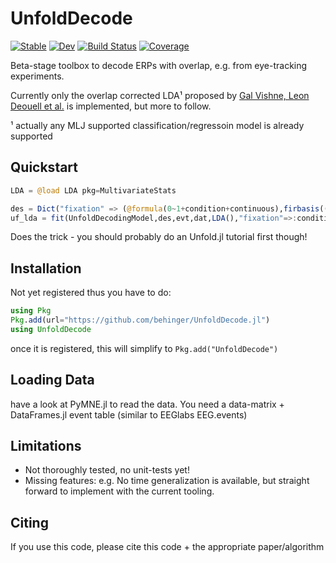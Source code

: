 # UnfoldDecode
[![Stable](https://img.shields.io/badge/docs-stable-blue.svg)](https://behinger.github.io/UnfoldDecode.jl/stable/)
[![Dev](https://img.shields.io/badge/docs-dev-blue.svg)](https://behinger.github.io/UnfoldDecode.jl/dev/)
[![Build Status](https://github.com/behinger/UnfoldDecode.jl/actions/workflows/CI.yml/badge.svg?branch=main)](https://github.com/behinger/UnfoldDecode.jl/actions/workflows/CI.yml?query=branch%3Amain)
[![Coverage](https://codecov.io/gh/behinger/UnfoldDecode.jl/branch/main/graph/badge.svg)](https://codecov.io/gh/behinger/UnfoldDecode.jl)

Beta-stage toolbox to decode ERPs with overlap, e.g. from eye-tracking experiments.



Currently only the overlap corrected LDA¹ proposed by [Gal Vishne, Leon Deouell et al.](https://doi.org/10.1101/2023.06.28.546397) is implemented, but more to follow.

¹ actually any MLJ supported classification/regressoin model is already supported

## Quickstart

```julia
LDA = @load LDA pkg=MultivariateStats

des = Dict("fixation" => (@formula(0~1+condition+continuous),firbasis((-0.1,1.),100)));
uf_lda = fit(UnfoldDecodingModel,des,evt,dat,LDA(),"fixation"=>:condition)
```

Does the trick - you should probably do an Unfold.jl tutorial first though!
## Installation
Not yet registered thus you have to do:
```julia
using Pkg
Pkg.add(url="https://github.com/behinger/UnfoldDecode.jl")
using UnfoldDecode
```
once it is registered, this will simplify to `Pkg.add("UnfoldDecode")`
## Loading Data
have a look at PyMNE.jl to read the data. You need a data-matrix + DataFrames.jl event table (similar to EEGlabs EEG.events)

## Limitations
- Not thoroughly tested, no unit-tests yet!
- Missing features: e.g. No time generalization is available, but straight forward to implement with the current tooling.

## Citing

If you use this code, please cite this code + the appropriate paper/algorithm
